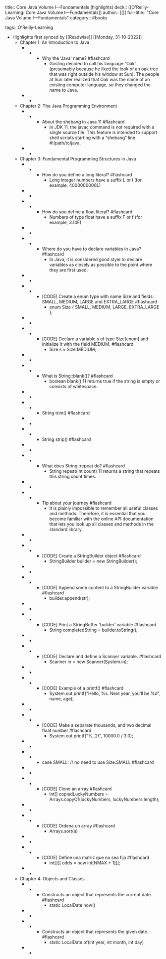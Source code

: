 title:: Core Java Volume I—Fundamentals (highlights)
deck:: [[O'Reilly-Learning::Core Java Volume I—Fundamentals]]
author:: [[]]
full-title:: "Core Java Volume I—Fundamentals"
category:: #books

tags:: O'Reilly-Learning

- Highlights first synced by [[Readwise]] [[Monday, 31-10-2022]]
	- Chapter 1: An Introduction to Java
		- -
			- Why the 'Java' name? #flashcard
				- Gosling decided to call his language “Oak” (presumably because he liked the look of an oak tree that was right outside his window at Sun). The people at Sun later realized that Oak was the name of an existing computer language, so they changed the name to Java.
		- -
	- Chapter 2: The Java Programming Environment
		- -
			- About the shebang in Java 11 #flashcard
				- In JDK 11, the javac command is not required with a single source file. This feature is intended to support shell scripts starting with a “shebang” line #!/path/to/java.
		- -
	- Chapter 3: Fundamental Programming Structures in Java
		- -
			- How do you define a long literal? #flashcard
				- Long integer numbers have a suffix L or l (for example, 4000000000L)
		- -
		- -
			- How do you define a float literal? #flashcard
				- Numbers of type float have a suffix F or f (for example, 3.14F)
		- -
		- -
			- Where do you have to declare variables in Java? #flashcard
				- In Java, it is considered good style to declare variables as closely as possible to the point where they are first used.
		- -
		- -
			- [CODE]
			  Create a enum type with name Size and fields: SMALL, MEDIUM, LARGE and EXTRA_LARGE #flashcard
				- enum Size { SMALL, MEDIUM, LARGE, EXTRA_LARGE };
		- -
		- -
			- [CODE]
			  Declare a variable s of type Size[enum] and initialize it with the field MEDIUM. #flashcard
				- Size s = Size.MEDIUM;
		- -
		- -
			- What is String::blank()? #flashcard
				- boolean blank() 11
				  returns true if the string is empty or consists of whitespace.
		- -
		- -
			- String trim() #flashcard
		- -
		- -
			- String strip() #flashcard
		- -
		- -
			- What does String::repeat do? #flashcard
				- String repeat(int count) 11
				  returns a string that repeats this string count times.
		- -
		- -
			- Tip about your journey #flashcard
				- It is plainly impossible to remember all useful classes and methods. Therefore, it is essential that you become familiar with the online API documentation that lets you look up all classes and methods in the standard library.
		- -
		- -
			- [CODE]
			  Create a StringBuilder object #flashcard
				- StringBuilder builder = new StringBuilder();
		- -
		- -
			- [CODE]
			  Append some content to a StringBuilder variable #flashcard
				- builder.append(str);
		- -
		- -
			- [CODE]
			  Print a StringBuffer 'builder' variable #flashcard
				- String completedString = builder.toString();
		- -
		- -
			- [CODE]
			  Declare and define a Scanner variable. #flashcard
				- Scanner in = new Scanner(System.in);
		- -
		- -
			- [CODE]
			  Example of a printf() #flashcard
				- System.out.printf("Hello, %s. Next year, you'll be %d", name, age);
		- -
		- -
			- [CODE] Make a separate thousands, and two decimal float number #flashcard
				- System.out.printf("%,.2f", 10000.0 / 3.0);
		- -
		- -
			- case SMALL: // no need to use Size.SMALL #flashcard
		- -
		- -
			- [CODE] Clone an array #flashcard
				- int[] copiedLuckyNumbers = Arrays.copyOf(luckyNumbers, luckyNumbers.length);
		- -
		- -
			- [CODE] Ordena un array #flashcard
				- Arrays.sort(a)
		- -
		- -
			- [CODE] Define una matriz que no sea fija #flashcard
				- int[][] odds = new int[NMAX + 1][];
		- -
	- Chapter 4: Objects and Classes
		- -
			- Constructs an object that represents the current date. #flashcard
				- static LocalDate now()
		- -
		- -
			- Constructs an object that represents the given date. #flashcard
				- static LocalDate of(int year, int month, int day)
		- -